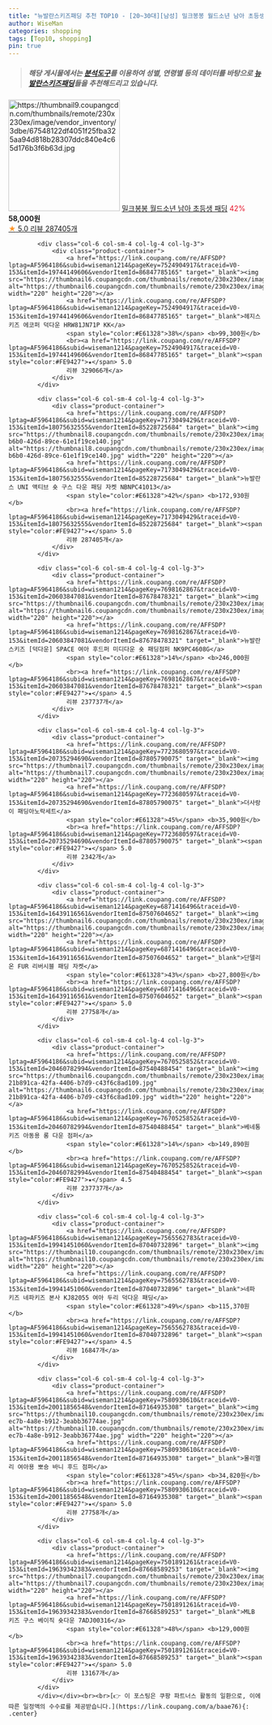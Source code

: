 ```yaml
---
title: "뉴발란스키즈패딩 추천 TOP10 - [20~30대][남성] 밀크봉봉 월드소년 남아 초등생 패딩"
author: WiseMan
categories: shopping
tags: [Top10, shopping]
pin: true
---
```


> ##### 해당 게시물에서는 [**분석도구**](https://itemscout.io/)를 이용하여 **성별**, **연령별** 등의 데이터를 바탕으로 [**뉴발란스키즈패딩**](https://link.coupang.com/a/baae76)들을 추천해드리고 있습니다.
<div class="container"><div class="row">
            <div class="col-6 col-sm-4 col-lg-4 col-lg-3">
                <div class="product-container">
                    <a href="https://link.coupang.com/re/AFFSDP?lptag=AF5964186&subid=wiseman1214&pageKey=7692621353&traceid=V0-153&itemId=20575306503&vendorItemId=87650557442" target="_blank"><img src="https://thumbnail9.coupangcdn.com/thumbnails/remote/230x230ex/image/vendor_inventory/3dbe/67548122df4051f25fba325aa94d818b28307ddc840e4c65d176b3f6b63d.jpg" alt="https://thumbnail9.coupangcdn.com/thumbnails/remote/230x230ex/image/vendor_inventory/3dbe/67548122df4051f25fba325aa94d818b28307ddc840e4c65d176b3f6b63d.jpg" width="220" height="220"></a>
                    <a href="https://link.coupang.com/re/AFFSDP?lptag=AF5964186&subid=wiseman1214&pageKey=7692621353&traceid=V0-153&itemId=20575306503&vendorItemId=87650557442" target="_blank">밀크봉봉 월드소년 남아 초등생 패딩</a>
                    <span style="color:#E61328">42%</span> <b>58,000원</b>
                    <br><a href="https://link.coupang.com/re/AFFSDP?lptag=AF5964186&subid=wiseman1214&pageKey=7692621353&traceid=V0-153&itemId=20575306503&vendorItemId=87650557442" target="_blank"><span style="color:#FE9427">★</span> 5.0
                    리뷰 287405개</a>
                </div>
            </div>
            
            <div class="col-6 col-sm-4 col-lg-4 col-lg-3">
                <div class="product-container">
                    <a href="https://link.coupang.com/re/AFFSDP?lptag=AF5964186&subid=wiseman1214&pageKey=7524904917&traceid=V0-153&itemId=19744149606&vendorItemId=86847785165" target="_blank"><img src="https://thumbnail6.coupangcdn.com/thumbnails/remote/230x230ex/image/vendor_inventory/e754/63dad85c409f3c7c63222c6002d38060fa7d0e5a20c10e5074abf379e1e3.jpg" alt="https://thumbnail6.coupangcdn.com/thumbnails/remote/230x230ex/image/vendor_inventory/e754/63dad85c409f3c7c63222c6002d38060fa7d0e5a20c10e5074abf379e1e3.jpg" width="220" height="220"></a>
                    <a href="https://link.coupang.com/re/AFFSDP?lptag=AF5964186&subid=wiseman1214&pageKey=7524904917&traceid=V0-153&itemId=19744149606&vendorItemId=86847785165" target="_blank">헤지스 키즈 에코퍼 덕다운 HRW81JN71P KK</a>
                    <span style="color:#E61328">38%</span> <b>99,300원</b>
                    <br><a href="https://link.coupang.com/re/AFFSDP?lptag=AF5964186&subid=wiseman1214&pageKey=7524904917&traceid=V0-153&itemId=19744149606&vendorItemId=86847785165" target="_blank"><span style="color:#FE9427">★</span> 5.0
                    리뷰 329066개</a>
                </div>
            </div>
            
            <div class="col-6 col-sm-4 col-lg-4 col-lg-3">
                <div class="product-container">
                    <a href="https://link.coupang.com/re/AFFSDP?lptag=AF5964186&subid=wiseman1214&pageKey=7173049429&traceid=V0-153&itemId=18075632555&vendorItemId=85228725684" target="_blank"><img src="https://thumbnail8.coupangcdn.com/thumbnails/remote/230x230ex/image/retail/images/2023/03/03/16/7/09fb6095-b6b0-426d-89ce-61e1f19ce140.jpg" alt="https://thumbnail8.coupangcdn.com/thumbnails/remote/230x230ex/image/retail/images/2023/03/03/16/7/09fb6095-b6b0-426d-89ce-61e1f19ce140.jpg" width="220" height="220"></a>
                    <a href="https://link.coupang.com/re/AFFSDP?lptag=AF5964186&subid=wiseman1214&pageKey=7173049429&traceid=V0-153&itemId=18075632555&vendorItemId=85228725684" target="_blank">뉴발란스 UNI 액티브 숏 구스 다운 패딩 자켓 NBNPC41013</a>
                    <span style="color:#E61328">42%</span> <b>172,930원</b>
                    <br><a href="https://link.coupang.com/re/AFFSDP?lptag=AF5964186&subid=wiseman1214&pageKey=7173049429&traceid=V0-153&itemId=18075632555&vendorItemId=85228725684" target="_blank"><span style="color:#FE9427">★</span> 5.0
                    리뷰 287405개</a>
                </div>
            </div>
            
            <div class="col-6 col-sm-4 col-lg-4 col-lg-3">
                <div class="product-container">
                    <a href="https://link.coupang.com/re/AFFSDP?lptag=AF5964186&subid=wiseman1214&pageKey=7698162867&traceid=V0-153&itemId=20603847081&vendorItemId=87678478321" target="_blank"><img src="https://thumbnail6.coupangcdn.com/thumbnails/remote/230x230ex/image/vendor_inventory/8dc2/f4bd9068212345234b3e6ef8be430f67ff7f7b92e89aa3c49858ffe02d2a.jpg" alt="https://thumbnail6.coupangcdn.com/thumbnails/remote/230x230ex/image/vendor_inventory/8dc2/f4bd9068212345234b3e6ef8be430f67ff7f7b92e89aa3c49858ffe02d2a.jpg" width="220" height="220"></a>
                    <a href="https://link.coupang.com/re/AFFSDP?lptag=AF5964186&subid=wiseman1214&pageKey=7698162867&traceid=V0-153&itemId=20603847081&vendorItemId=87678478321" target="_blank">뉴발란스키즈 [덕다운] SPACE 여아 후드퍼 미디다운 숏 패딩점퍼 NK9PC4608G</a>
                    <span style="color:#E61328">14%</span> <b>246,000원</b>
                    <br><a href="https://link.coupang.com/re/AFFSDP?lptag=AF5964186&subid=wiseman1214&pageKey=7698162867&traceid=V0-153&itemId=20603847081&vendorItemId=87678478321" target="_blank"><span style="color:#FE9427">★</span> 4.5
                    리뷰 237737개</a>
                </div>
            </div>
            
            <div class="col-6 col-sm-4 col-lg-4 col-lg-3">
                <div class="product-container">
                    <a href="https://link.coupang.com/re/AFFSDP?lptag=AF5964186&subid=wiseman1214&pageKey=7723680597&traceid=V0-153&itemId=20735294690&vendorItemId=87805790075" target="_blank"><img src="https://thumbnail7.coupangcdn.com/thumbnails/remote/230x230ex/image/vendor_inventory/5aec/1380b8c047d30c44dd4ebabef36b7d2046e31b21b76637e0d8bebe705665.jpg" alt="https://thumbnail7.coupangcdn.com/thumbnails/remote/230x230ex/image/vendor_inventory/5aec/1380b8c047d30c44dd4ebabef36b7d2046e31b21b76637e0d8bebe705665.jpg" width="220" height="220"></a>
                    <a href="https://link.coupang.com/re/AFFSDP?lptag=AF5964186&subid=wiseman1214&pageKey=7723680597&traceid=V0-153&itemId=20735294690&vendorItemId=87805790075" target="_blank">더사랑이 패딩아노락세트</a>
                    <span style="color:#E61328">45%</span> <b>35,900원</b>
                    <br><a href="https://link.coupang.com/re/AFFSDP?lptag=AF5964186&subid=wiseman1214&pageKey=7723680597&traceid=V0-153&itemId=20735294690&vendorItemId=87805790075" target="_blank"><span style="color:#FE9427">★</span> 5.0
                    리뷰 2342개</a>
                </div>
            </div>
            
            <div class="col-6 col-sm-4 col-lg-4 col-lg-3">
                <div class="product-container">
                    <a href="https://link.coupang.com/re/AFFSDP?lptag=AF5964186&subid=wiseman1214&pageKey=6871416496&traceid=V0-153&itemId=16439116561&vendorItemId=87507604652" target="_blank"><img src="https://thumbnail6.coupangcdn.com/thumbnails/remote/230x230ex/image/vendor_inventory/56c6/f9c4d38296f4928bd2a17aadba2d666cb0a7fb8c4224ec5ef7c49085f74c.jpg" alt="https://thumbnail6.coupangcdn.com/thumbnails/remote/230x230ex/image/vendor_inventory/56c6/f9c4d38296f4928bd2a17aadba2d666cb0a7fb8c4224ec5ef7c49085f74c.jpg" width="220" height="220"></a>
                    <a href="https://link.coupang.com/re/AFFSDP?lptag=AF5964186&subid=wiseman1214&pageKey=6871416496&traceid=V0-153&itemId=16439116561&vendorItemId=87507604652" target="_blank">단델리온 FUR 리버시블 패딩 자켓</a>
                    <span style="color:#E61328">43%</span> <b>27,800원</b>
                    <br><a href="https://link.coupang.com/re/AFFSDP?lptag=AF5964186&subid=wiseman1214&pageKey=6871416496&traceid=V0-153&itemId=16439116561&vendorItemId=87507604652" target="_blank"><span style="color:#FE9427">★</span> 5.0
                    리뷰 27758개</a>
                </div>
            </div>
            
            <div class="col-6 col-sm-4 col-lg-4 col-lg-3">
                <div class="product-container">
                    <a href="https://link.coupang.com/re/AFFSDP?lptag=AF5964186&subid=wiseman1214&pageKey=7670525852&traceid=V0-153&itemId=20460782994&vendorItemId=87540488454" target="_blank"><img src="https://thumbnail6.coupangcdn.com/thumbnails/remote/230x230ex/image/retail/images/1636515322578913-21b891ca-42fa-4406-b7d9-c43f6c8ad109.jpg" alt="https://thumbnail6.coupangcdn.com/thumbnails/remote/230x230ex/image/retail/images/1636515322578913-21b891ca-42fa-4406-b7d9-c43f6c8ad109.jpg" width="220" height="220"></a>
                    <a href="https://link.coupang.com/re/AFFSDP?lptag=AF5964186&subid=wiseman1214&pageKey=7670525852&traceid=V0-153&itemId=20460782994&vendorItemId=87540488454" target="_blank">베네통키즈 아동용 롱 다운 점퍼</a>
                    <span style="color:#E61328">14%</span> <b>149,890원</b>
                    <br><a href="https://link.coupang.com/re/AFFSDP?lptag=AF5964186&subid=wiseman1214&pageKey=7670525852&traceid=V0-153&itemId=20460782994&vendorItemId=87540488454" target="_blank"><span style="color:#FE9427">★</span> 4.5
                    리뷰 237737개</a>
                </div>
            </div>
            
            <div class="col-6 col-sm-4 col-lg-4 col-lg-3">
                <div class="product-container">
                    <a href="https://link.coupang.com/re/AFFSDP?lptag=AF5964186&subid=wiseman1214&pageKey=7565562783&traceid=V0-153&itemId=19941451060&vendorItemId=87040732896" target="_blank"><img src="https://thumbnail10.coupangcdn.com/thumbnails/remote/230x230ex/image/vendor_inventory/8d92/7ccb4dd0189d9f3cdff2fe6674571529db51496289019301c5c249c74566.jpg" alt="https://thumbnail10.coupangcdn.com/thumbnails/remote/230x230ex/image/vendor_inventory/8d92/7ccb4dd0189d9f3cdff2fe6674571529db51496289019301c5c249c74566.jpg" width="220" height="220"></a>
                    <a href="https://link.coupang.com/re/AFFSDP?lptag=AF5964186&subid=wiseman1214&pageKey=7565562783&traceid=V0-153&itemId=19941451060&vendorItemId=87040732896" target="_blank">네파 키즈 네파키즈 본사 KJ82055 여아 두리 덕다운 패딩</a>
                    <span style="color:#E61328">49%</span> <b>115,370원</b>
                    <br><a href="https://link.coupang.com/re/AFFSDP?lptag=AF5964186&subid=wiseman1214&pageKey=7565562783&traceid=V0-153&itemId=19941451060&vendorItemId=87040732896" target="_blank"><span style="color:#FE9427">★</span> 4.5
                    리뷰 16847개</a>
                </div>
            </div>
            
            <div class="col-6 col-sm-4 col-lg-4 col-lg-3">
                <div class="product-container">
                    <a href="https://link.coupang.com/re/AFFSDP?lptag=AF5964186&subid=wiseman1214&pageKey=7580930610&traceid=V0-153&itemId=20011856548&vendorItemId=87164935308" target="_blank"><img src="https://thumbnail10.coupangcdn.com/thumbnails/remote/230x230ex/image/retail/images/2023/09/12/17/3/2c59b6b2-ec7b-4a8e-b912-3eabb36774ae.jpg" alt="https://thumbnail10.coupangcdn.com/thumbnails/remote/230x230ex/image/retail/images/2023/09/12/17/3/2c59b6b2-ec7b-4a8e-b912-3eabb36774ae.jpg" width="220" height="220"></a>
                    <a href="https://link.coupang.com/re/AFFSDP?lptag=AF5964186&subid=wiseman1214&pageKey=7580930610&traceid=V0-153&itemId=20011856548&vendorItemId=87164935308" target="_blank">몰리멜리 여아용 뽀숑 바니 후드 점퍼</a>
                    <span style="color:#E61328">45%</span> <b>34,820원</b>
                    <br><a href="https://link.coupang.com/re/AFFSDP?lptag=AF5964186&subid=wiseman1214&pageKey=7580930610&traceid=V0-153&itemId=20011856548&vendorItemId=87164935308" target="_blank"><span style="color:#FE9427">★</span> 5.0
                    리뷰 27758개</a>
                </div>
            </div>
            
            <div class="col-6 col-sm-4 col-lg-4 col-lg-3">
                <div class="product-container">
                    <a href="https://link.coupang.com/re/AFFSDP?lptag=AF5964186&subid=wiseman1214&pageKey=7501891261&traceid=V0-153&itemId=19639342383&vendorItemId=87668589253" target="_blank"><img src="https://thumbnail7.coupangcdn.com/thumbnails/remote/230x230ex/image/vendor_inventory/855c/ab40ea5e182961425467fe595dc23aaa5d87d7f44b51a2b76967e0fd60e8.jpeg" alt="https://thumbnail7.coupangcdn.com/thumbnails/remote/230x230ex/image/vendor_inventory/855c/ab40ea5e182961425467fe595dc23aaa5d87d7f44b51a2b76967e0fd60e8.jpeg" width="220" height="220"></a>
                    <a href="https://link.coupang.com/re/AFFSDP?lptag=AF5964186&subid=wiseman1214&pageKey=7501891261&traceid=V0-153&itemId=19639342383&vendorItemId=87668589253" target="_blank">MLB 키즈 구스 베이직 숏다운 7ADJ00316</a>
                    <span style="color:#E61328">48%</span> <b>129,000원</b>
                    <br><a href="https://link.coupang.com/re/AFFSDP?lptag=AF5964186&subid=wiseman1214&pageKey=7501891261&traceid=V0-153&itemId=19639342383&vendorItemId=87668589253" target="_blank"><span style="color:#FE9427">★</span> 5.0
                    리뷰 13167개</a>
                </div>
            </div>
            </div></div><br><br>[👉 이 포스팅은 쿠팡 파트너스 활동의 일환으로, 이에 따른 일정액의 수수료를 제공받습니다.](https://link.coupang.com/a/baae76){: .center}